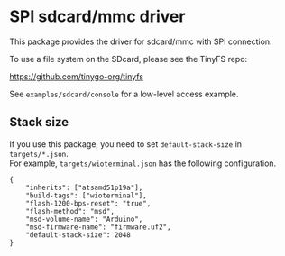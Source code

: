 # SPI sdcard/mmc driver

This package provides the driver for sdcard/mmc with SPI connection.

To use a file system on the SDcard, please see the TinyFS repo:

https://github.com/tinygo-org/tinyfs

See `examples/sdcard/console` for a low-level access example.

## Stack size

If you use this package, you need to set `default-stack-size` in `targets/*.json`.  
For example, `targets/wioterminal.json` has the following configuration.  

```
{
    "inherits": ["atsamd51p19a"],
    "build-tags": ["wioterminal"],
    "flash-1200-bps-reset": "true",
    "flash-method": "msd",
    "msd-volume-name": "Arduino",
    "msd-firmware-name": "firmware.uf2",
    "default-stack-size": 2048
}
```

